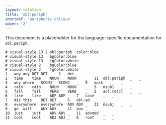 ```yaml
---
layout: relation
title: 'obl:periph'
shortdef: 'peripheric oblique'
udver: '2'
---
```


This document is a placeholder for the language-specific documentation
for `obl:periph`.


~~~ conllu
# visual-style 13 2 obl:periph	color:blue
# visual-style 13	bgColor:blue
# visual-style 13	fgColor:white
# visual-style 2	bgColor:blue
# visual-style 2	fgColor:white
1	any	any	DET	DET	_	2	det	_	_
2	time	time	NOUN	NOUN	_	11	obl:periph	_	_
3	wey	where	SCONJ	SCONJ	_	5	mark	_	_
4	rain	rain	NOUN	NOUN	_	5	nsubj	_	_
5	fall	fall	VERB	VERB	_	2	acl:relcl	_	_
6	like	like	ADP	ADP	_	7	case	_	_
7	dis	this	DET	DET	_	5	obl:ad	_	_
8	everywhere	everywhere	ADV	ADV	_	11	nsubj	_	_
9	go	will	AUX	AUX	_	11	aux	_	_
10	just	just	ADV	ADV	_	11	advmod	_	_
11	cool	cool	ADJ	ADJ	_	0	root	_	_
~~~
